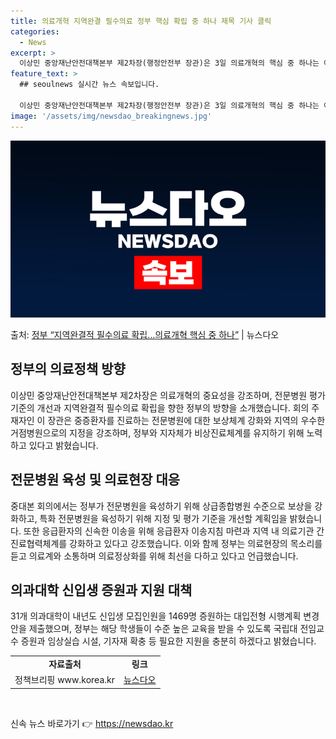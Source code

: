 ```yaml
---
title: 의료개혁 지역완결 필수의료 정부 핵심 확립 중 하나 제목 기사 클릭
categories:
  - News
excerpt: >
  이상민 중앙재난안전대책본부 제2차장(행정안전부 장관)은 3일 의료개혁의 핵심 중 하나는 어느 지역에서나 필요…
feature_text: >
  ## seoulnews 실시간 뉴스 속보입니다.

  이상민 중앙재난안전대책본부 제2차장(행정안전부 장관)은 3일 의료개혁의 핵심 중 하나는 어느 지역에서나 필요…
image: '/assets/img/newsdao_breakingnews.jpg'
---
```


![뉴스다오 속보](/assets/img/newsdao_breakingnews.jpg)

<p>출처: <a href="https://newsdao.kr/3733" rel="dofollow">정부 “지역완결적 필수의료 확립…의료개혁 핵심 중 하나”</a> | 뉴스다오</p>

<h2 data-ke-size="size26">정부의 의료정책 방향</h2>
<p data-ke-size="size16">이상민 중앙재난안전대책본부 제2차장은 의료개혁의 중요성을 강조하며, 전문병원 평가기준의 개선과 지역완결적 필수의료 확립을 향한 정부의 방향을 소개했습니다. 회의 주재자인 이 장관은 중증환자를 진료하는 전문병원에 대한 보상체계 강화와 지역의 우수한 거점병원으로의 지정을 강조하며, 정부와 지자체가 비상진료체계를 유지하기 위해 노력하고 있다고 밝혔습니다.
</p>

<h2 data-ke-size="size26">전문병원 육성 및 의료현장 대응</h2>
<p data-ke-size="size16">중대본 회의에서는 정부가 전문병원을 육성하기 위해 상급종합병원 수준으로 보상을 강화하고, 특화 전문병원을 육성하기 위해 지정 및 평가 기준을 개선할 계획임을 밝혔습니다. 또한 응급환자의 신속한 이송을 위해 응급환자 이송지침 마련과 지역 내 의료기관 간 진료협력체계를 강화하고 있다고 강조했습니다. 이와 함께 정부는 의료현장의 목소리를 듣고 의료계와 소통하며 의료정상화를 위해 최선을 다하고 있다고 언급했습니다.
</p>

<h2 data-ke-size="size26">의과대학 신입생 증원과 지원 대책</h2>
<p data-ke-size="size16">31개 의과대학이 내년도 신입생 모집인원을 1469명 증원하는 대입전형 시행계획 변경안을 제출했으며, 정부는 해당 학생들이 수준 높은 교육을 받을 수 있도록 국립대 전임교수 증원과 임상실습 시설, 기자재 확충 등 필요한 지원을 충분히 하겠다고 밝혔습니다.
</p>

<table>
   <tr>
      <td style="text-align: center; height: 17px;"><b>자료출처</b></td>
      <td style="text-align: center; height: 17px;"><b>링크</b></td>
   </tr>
   <tr>
      <td style="text-align: center; height: 17px;">정책브리핑 www.korea.kr</td>
      <td style="text-align: center; height: 17px;"><a href="https://newsdao.kr/3733">뉴스다오</a></td>
   </tr>
</table>
<p data-ke-size="size16">&nbsp;</p> 

신속 뉴스 바로가기 👉 <a href="https://newsdao.kr" rel="dofollow">https://newsdao.kr</a>


